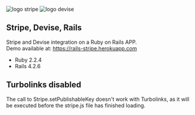 ![logo stripe][logo-stripe] ![logo devise][logo-devise]

## Stripe, Devise, Rails

Stripe and Devise integration on a Ruby on Rails APP.  
Demo available at: https://rails-stripe.herokuapp.com

- Ruby 2.2.4
- Rails 4.2.6

## Turbolinks disabled

The call to Stripe.setPublishableKey doesn't work with Turbolinks, as it will be executed before the stripe.js file has finished loading.

[logo-stripe]: https://stripe.com/img/about/logos/logos/black.png "Logo Stripe"
[logo-devise]: https://raw.githubusercontent.com/plataformatec/devise/master/devise.png "Logo Devise"